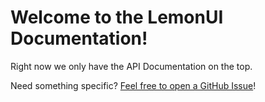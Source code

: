 # Welcome to the **LemonUI Documentation**!

Right now we only have the API Documentation on the top.

Need something specific? [Feel free to open a GitHub Issue](https://github.com/LemonUIbyLemon/LemonUI/issues)!
